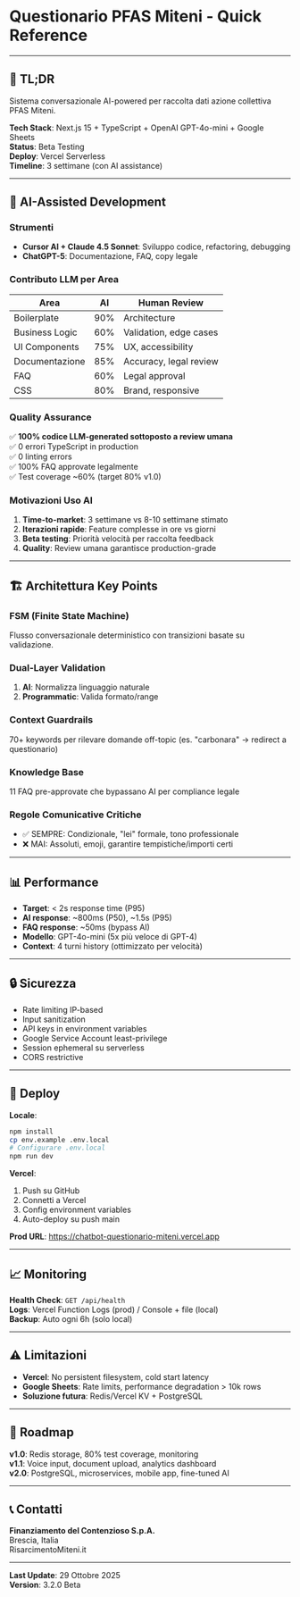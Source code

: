 # Questionario PFAS Miteni - Quick Reference

---

## 🎯 TL;DR

Sistema conversazionale AI-powered per raccolta dati azione collettiva PFAS Miteni.

**Tech Stack**: Next.js 15 + TypeScript + OpenAI GPT-4o-mini + Google Sheets  
**Status**: Beta Testing  
**Deploy**: Vercel Serverless  
**Timeline**: 3 settimane (con AI assistance)

---

## 🤖 AI-Assisted Development

### Strumenti

- **Cursor AI + Claude 4.5 Sonnet**: Sviluppo codice, refactoring, debugging
- **ChatGPT-5**: Documentazione, FAQ, copy legale

### Contributo LLM per Area

| Area | AI | Human Review |
|------|-----|--------------|
| Boilerplate | 90% | Architecture |
| Business Logic | 60% | Validation, edge cases |
| UI Components | 75% | UX, accessibility |
| Documentazione | 85% | Accuracy, legal review |
| FAQ | 60% | Legal approval |
| CSS | 80% | Brand, responsive |

### Quality Assurance

✅ **100% codice LLM-generated sottoposto a review umana**  
✅ 0 errori TypeScript in production  
✅ 0 linting errors  
✅ 100% FAQ approvate legalmente  
✅ Test coverage ~60% (target 80% v1.0)

### Motivazioni Uso AI

1. **Time-to-market**: 3 settimane vs 8-10 settimane stimato
2. **Iterazioni rapide**: Feature complesse in ore vs giorni
3. **Beta testing**: Priorità velocità per raccolta feedback
4. **Quality**: Review umana garantisce production-grade

---

## 🏗️ Architettura Key Points

### FSM (Finite State Machine)
Flusso conversazionale deterministico con transizioni basate su validazione.

### Dual-Layer Validation
1. **AI**: Normalizza linguaggio naturale
2. **Programmatic**: Valida formato/range

### Context Guardrails
70+ keywords per rilevare domande off-topic (es. "carbonara" → redirect a questionario)

### Knowledge Base
11 FAQ pre-approvate che bypassano AI per compliance legale

### Regole Comunicative Critiche
- ✅ SEMPRE: Condizionale, "lei" formale, tono professionale
- ❌ MAI: Assoluti, emoji, garantire tempistiche/importi certi

---

## 📊 Performance

- **Target**: < 2s response time (P95)
- **AI response**: ~800ms (P50), ~1.5s (P95)
- **FAQ response**: ~50ms (bypass AI)
- **Modello**: GPT-4o-mini (5x più veloce di GPT-4)
- **Context**: 4 turni history (ottimizzato per velocità)

---

## 🔒 Sicurezza

- Rate limiting IP-based
- Input sanitization
- API keys in environment variables
- Google Service Account least-privilege
- Session ephemeral su serverless
- CORS restrictive

---

## 🚀 Deploy

**Locale**:
```bash
npm install
cp env.example .env.local
# Configurare .env.local
npm run dev
```

**Vercel**:
1. Push su GitHub
2. Connetti a Vercel
3. Config environment variables
4. Auto-deploy su push main

**Prod URL**: https://chatbot-questionario-miteni.vercel.app

---

## 📈 Monitoring

**Health Check**: `GET /api/health`  
**Logs**: Vercel Function Logs (prod) / Console + file (local)  
**Backup**: Auto ogni 6h (solo local)

---

## ⚠️ Limitazioni

- **Vercel**: No persistent filesystem, cold start latency
- **Google Sheets**: Rate limits, performance degradation > 10k rows
- **Soluzione futura**: Redis/Vercel KV + PostgreSQL

---

## 🔮 Roadmap

**v1.0**: Redis storage, 80% test coverage, monitoring  
**v1.1**: Voice input, document upload, analytics dashboard  
**v2.0**: PostgreSQL, microservices, mobile app, fine-tuned AI

---

## 📞 Contatti

**Finanziamento del Contenzioso S.p.A.**  
Brescia, Italia  
RisarcimentoMiteni.it

---

**Last Update**: 29 Ottobre 2025  
**Version**: 3.2.0 Beta

